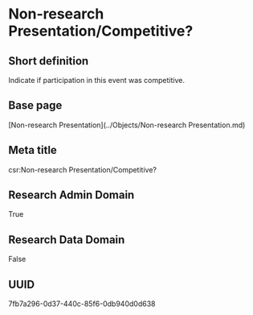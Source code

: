 # Non-research Presentation/Competitive?
## Short definition
Indicate if participation in this event was competitive.
## Base page
[Non-research Presentation](../Objects/Non-research Presentation.md)
## Meta title
csr:Non-research Presentation/Competitive?
## Research Admin Domain
True
## Research Data Domain
False
## UUID
7fb7a296-0d37-440c-85f6-0db940d0d638
